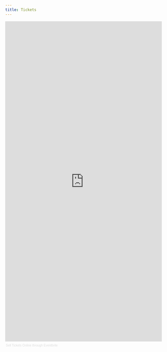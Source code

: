 ```yaml
---
title: Tickets
---
```


<div class="bloc bloc2h4v">
<div style="width:100%; text-align:left;" >
<iframe  src="http://www.eventbrite.com/tickets-external?eid=5036883454&amp;ref=etckt&amp;v=2" frameborder="0" height="1032" width="100%" vspace="0" hspace="0" marginheight="5" marginwidth="5" scrolling="auto" allowtransparency="true"></iframe>
<div style="font-family:Helvetica, Arial; font-size:10px; padding:5px 0 5px; margin:2px; width:100%; text-align:left;" >
<a style="color:#ddd; text-decoration:none;" target="_blank" href="http://www.eventbrite.com/r/etckt">Sell Tickets Online</a>
<span style="color:#ddd;">through</span>
<a style="color:#ddd; text-decoration:none;" target="_blank" href="http://www.eventbrite.com?ref=etckt">Eventbrite</a>
</div>
</div>
</div>

